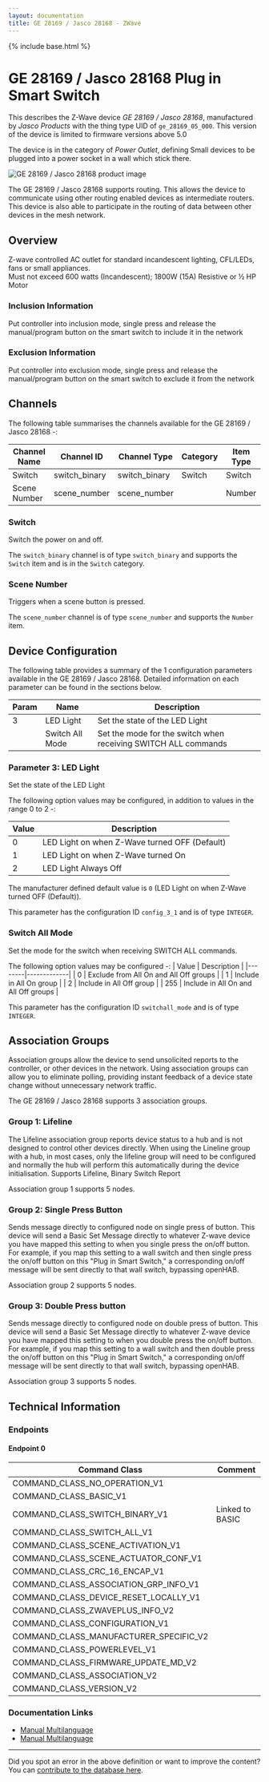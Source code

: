 ```yaml
---
layout: documentation
title: GE 28169 / Jasco 28168 - ZWave
---
```


{% include base.html %}

# GE 28169 / Jasco 28168 Plug in Smart Switch
This describes the Z-Wave device *GE 28169 / Jasco 28168*, manufactured by *Jasco Products* with the thing type UID of ```ge_28169_05_000```.
This version of the device is limited to firmware versions above 5.0

The device is in the category of *Power Outlet*, defining Small devices to be plugged into a power socket in a wall which stick there.

![GE 28169 / Jasco 28168 product image](https://opensmarthouse.org/zwavedatabase/1045/image/)


The GE 28169 / Jasco 28168 supports routing. This allows the device to communicate using other routing enabled devices as intermediate routers.  This device is also able to participate in the routing of data between other devices in the mesh network.

## Overview

Z-wave controlled AC outlet for standard incandescent lighting, CFL/LEDs, fans or small appliances.  
Must not exceed 600 watts (Incandescent); 1800W (15A) Resistive or ½ HP Motor 

### Inclusion Information

Put controller into inclusion mode, single press and release the manual/program button on the smart switch to include it in the network

### Exclusion Information

Put controller into exclusion mode, single press and release the manual/program button on the smart switch to exclude it from the network

## Channels

The following table summarises the channels available for the GE 28169 / Jasco 28168 -:

| Channel Name | Channel ID | Channel Type | Category | Item Type |
|--------------|------------|--------------|----------|-----------|
| Switch | switch_binary | switch_binary | Switch | Switch | 
| Scene Number | scene_number | scene_number |  | Number | 

### Switch
Switch the power on and off.

The ```switch_binary``` channel is of type ```switch_binary``` and supports the ```Switch``` item and is in the ```Switch``` category.

### Scene Number
Triggers when a scene button is pressed.

The ```scene_number``` channel is of type ```scene_number``` and supports the ```Number``` item.



## Device Configuration

The following table provides a summary of the 1 configuration parameters available in the GE 28169 / Jasco 28168.
Detailed information on each parameter can be found in the sections below.

| Param | Name  | Description |
|-------|-------|-------------|
| 3 | LED Light | Set the state of the LED Light |
|  | Switch All Mode | Set the mode for the switch when receiving SWITCH ALL commands |

### Parameter 3: LED Light

Set the state of the LED Light

The following option values may be configured, in addition to values in the range 0 to 2 -:

| Value  | Description |
|--------|-------------|
| 0 | LED Light on when Z-Wave turned OFF (Default) |
| 1 | LED Light on when Z-Wave turned On |
| 2 | LED Light Always Off |

The manufacturer defined default value is ```0``` (LED Light on when Z-Wave turned OFF (Default)).

This parameter has the configuration ID ```config_3_1``` and is of type ```INTEGER```.

### Switch All Mode

Set the mode for the switch when receiving SWITCH ALL commands.

The following option values may be configured -:
| Value  | Description |
|--------|-------------|
| 0 | Exclude from All On and All Off groups |
| 1 | Include in All On group |
| 2 | Include in All Off group |
| 255 | Include in All On and All Off groups |

This parameter has the configuration ID ```switchall_mode``` and is of type ```INTEGER```.


## Association Groups

Association groups allow the device to send unsolicited reports to the controller, or other devices in the network. Using association groups can allow you to eliminate polling, providing instant feedback of a device state change without unnecessary network traffic.

The GE 28169 / Jasco 28168 supports 3 association groups.

### Group 1: Lifeline

The Lifeline association group reports device status to a hub and is not designed to control other devices directly. When using the Lineline group with a hub, in most cases, only the lifeline group will need to be configured and normally the hub will perform this automatically during the device initialisation.
Supports Lifeline, Binary Switch Report

Association group 1 supports 5 nodes.

### Group 2: Single Press Button

Sends message directly to configured node on single press of button.
This device will send a Basic Set Message directly to whatever Z-wave device you have mapped this setting to when you single press the on/off button. For example, if you map this setting to a wall switch and then single press the on/off button on this "Plug in Smart Switch," a corresponding on/off message will be sent directly to that wall switch, bypassing openHAB.

Association group 2 supports 5 nodes.

### Group 3: Double Press button

Sends message directly to configured node on double press of button.
This device will send a Basic Set Message directly to whatever Z-wave device you have mapped this setting to when you double press the on/off button. For example, if you map this setting to a wall switch and then double press the on/off button on this "Plug in Smart Switch," a corresponding on/off message will be sent directly to that wall switch, bypassing openHAB.

Association group 3 supports 5 nodes.

## Technical Information

### Endpoints

#### Endpoint 0

| Command Class | Comment |
|---------------|---------|
| COMMAND_CLASS_NO_OPERATION_V1| |
| COMMAND_CLASS_BASIC_V1| |
| COMMAND_CLASS_SWITCH_BINARY_V1| Linked to BASIC|
| COMMAND_CLASS_SWITCH_ALL_V1| |
| COMMAND_CLASS_SCENE_ACTIVATION_V1| |
| COMMAND_CLASS_SCENE_ACTUATOR_CONF_V1| |
| COMMAND_CLASS_CRC_16_ENCAP_V1| |
| COMMAND_CLASS_ASSOCIATION_GRP_INFO_V1| |
| COMMAND_CLASS_DEVICE_RESET_LOCALLY_V1| |
| COMMAND_CLASS_ZWAVEPLUS_INFO_V2| |
| COMMAND_CLASS_CONFIGURATION_V1| |
| COMMAND_CLASS_MANUFACTURER_SPECIFIC_V2| |
| COMMAND_CLASS_POWERLEVEL_V1| |
| COMMAND_CLASS_FIRMWARE_UPDATE_MD_V2| |
| COMMAND_CLASS_ASSOCIATION_V2| |
| COMMAND_CLASS_VERSION_V2| |

### Documentation Links

* [Manual Multilanguage](https://opensmarthouse.org/zwavedatabase/1045/reference/Binder1.pdf)
* [Manual Multilanguage](https://opensmarthouse.org/zwavedatabase/1045/reference/28168-1-EnFrSp-QSG---Combined.pdf)

---

Did you spot an error in the above definition or want to improve the content?
You can [contribute to the database here](https://opensmarthouse.org/zwavedatabase/1045).

